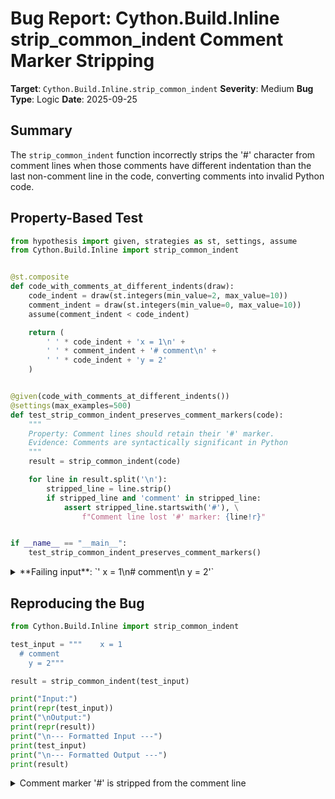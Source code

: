 # Bug Report: Cython.Build.Inline strip_common_indent Comment Marker Stripping

**Target**: `Cython.Build.Inline.strip_common_indent`
**Severity**: Medium
**Bug Type**: Logic
**Date**: 2025-09-25

## Summary

The `strip_common_indent` function incorrectly strips the '#' character from comment lines when those comments have different indentation than the last non-comment line in the code, converting comments into invalid Python code.

## Property-Based Test

```python
from hypothesis import given, strategies as st, settings, assume
from Cython.Build.Inline import strip_common_indent


@st.composite
def code_with_comments_at_different_indents(draw):
    code_indent = draw(st.integers(min_value=2, max_value=10))
    comment_indent = draw(st.integers(min_value=0, max_value=10))
    assume(comment_indent < code_indent)

    return (
        ' ' * code_indent + 'x = 1\n' +
        ' ' * comment_indent + '# comment\n' +
        ' ' * code_indent + 'y = 2'
    )


@given(code_with_comments_at_different_indents())
@settings(max_examples=500)
def test_strip_common_indent_preserves_comment_markers(code):
    """
    Property: Comment lines should retain their '#' marker.
    Evidence: Comments are syntactically significant in Python
    """
    result = strip_common_indent(code)

    for line in result.split('\n'):
        stripped_line = line.strip()
        if stripped_line and 'comment' in stripped_line:
            assert stripped_line.startswith('#'), \
                f"Comment line lost '#' marker: {line!r}"


if __name__ == "__main__":
    test_strip_common_indent_preserves_comment_markers()
```

<details>

<summary>
**Failing input**: `'  x = 1\n# comment\n  y = 2'`
</summary>
```
Traceback (most recent call last):
  File "/home/npc/pbt/agentic-pbt/worker_/50/hypo.py", line 35, in <module>
    test_strip_common_indent_preserves_comment_markers()
    ~~~~~~~~~~~~~~~~~~~~~~~~~~~~~~~~~~~~~~~~~~~~~~~~~~^^
  File "/home/npc/pbt/agentic-pbt/worker_/50/hypo.py", line 19, in test_strip_common_indent_preserves_comment_markers
    @settings(max_examples=500)
                   ^^^
  File "/home/npc/miniconda/lib/python3.13/site-packages/hypothesis/core.py", line 2124, in wrapped_test
    raise the_error_hypothesis_found
  File "/home/npc/pbt/agentic-pbt/worker_/50/hypo.py", line 30, in test_strip_common_indent_preserves_comment_markers
    assert stripped_line.startswith('#'), \
           ~~~~~~~~~~~~~~~~~~~~~~~~^^^^^
AssertionError: Comment line lost '#' marker: 'comment'
Falsifying example: test_strip_common_indent_preserves_comment_markers(
    code='  x = 1\n# comment\n  y = 2',
)
Explanation:
    These lines were always and only run by failing examples:
        /home/npc/pbt/agentic-pbt/worker_/50/hypo.py:30
```
</details>

## Reproducing the Bug

```python
from Cython.Build.Inline import strip_common_indent

test_input = """    x = 1
  # comment
    y = 2"""

result = strip_common_indent(test_input)

print("Input:")
print(repr(test_input))
print("\nOutput:")
print(repr(result))
print("\n--- Formatted Input ---")
print(test_input)
print("\n--- Formatted Output ---")
print(result)
```

<details>

<summary>
Comment marker '#' is stripped from the comment line
</summary>
```
Input:
'    x = 1\n  # comment\n    y = 2'

Output:
'x = 1\ncomment\ny = 2'

--- Formatted Input ---
    x = 1
  # comment
    y = 2

--- Formatted Output ---
x = 1
comment
y = 2
```
</details>

## Why This Is A Bug

The function violates the fundamental expectation that stripping common indentation should preserve the syntactic structure of Python/Cython code. Comment markers '#' are syntactically significant in Python and their removal transforms valid comments into invalid code statements.

The bug stems from a logic error in the function's implementation at `/home/npc/miniconda/lib/python3.13/site-packages/Cython/Build/Inline.py:408-425`. The function uses two loops:

1. **First loop (lines 411-419)**: Iterates through all lines to find the minimum indentation among non-comment lines. However, the variable `indent` is updated for EVERY line at line 415 (including comment lines), before the comment check at line 416-417. After this loop completes, `indent` contains the indentation level of the last processed line, not the current line being processed.

2. **Second loop (lines 420-424)**: Attempts to strip the minimum indentation from non-comment lines. Line 422 checks if a line is a comment using: `line[indent:indent+1] == '#'`. This is incorrect because `indent` contains the stale value from the last line of the first loop, not the current line's indentation. When a comment has different indentation than this stale value, the check fails to identify it as a comment.

For the failing example `'    x = 1\n  # comment\n    y = 2'`:
- First loop: `indent` becomes 4 (from the last line `'    y = 2'`)
- Second loop on comment line `'  # comment'`:
  - The actual first non-space character is at position 2
  - But the code checks position `[4:5]` which is `'c'` (not `'#'`)
  - The comment is not recognized and has its first 2 characters stripped
  - Result: `'comment'` instead of `'# comment'`

## Relevant Context

The `strip_common_indent` function is used internally by `cython_inline()` to normalize indentation in inline Cython code before compilation. The function has no documentation (no docstring or comments), but its name and usage context clearly indicate it should only remove common leading whitespace while preserving code structure.

The function explicitly attempts to handle comments specially (checks for '#' in both loops), showing clear intent to preserve comment markers. However, the implementation incorrectly reuses a variable from the first loop in the second loop's comment detection logic.

This bug can affect any Cython code using `cython_inline()` where comments have different indentation levels than surrounding code - a common occurrence in real-world code with explanatory comments at various indentation levels.

Source code location: `/home/npc/miniconda/lib/python3.13/site-packages/Cython/Build/Inline.py:408-425`

## Proposed Fix

```diff
--- a/Cython/Build/Inline.py
+++ b/Cython/Build/Inline.py
@@ -419,7 +419,7 @@ def strip_common_indent(code):
             min_indent = indent
     for ix, line in enumerate(lines):
         match = _find_non_space(line)
-        if not match or not line or line[indent:indent+1] == '#':
+        if not match or not line or line[match.start():match.start()+1] == '#':
             continue
         lines[ix] = line[min_indent:]
     return '\n'.join(lines)
```